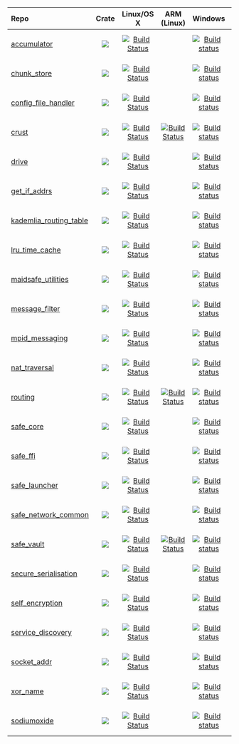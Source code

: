 | Repo                                                                         | Crate                                                                                                          | Linux/OS X                                                                                                                                        | ARM (Linux)                                                                                                                                                             | Windows                                                                                                                                                                                  | Coverage                                                                                                                                                                                           | Issues                                                                                                                                                        |
|:-----------------------------------------------------------------------------|:--------------------------------------------------------------------------------------------------------------:|:-------------------------------------------------------------------------------------------------------------------------------------------------:|:-----------------------------------------------------------------------------------------------------------------------------------------------------------------------:|:----------------------------------------------------------------------------------------------------------------------------------------------------------------------------------------:|:--------------------------------------------------------------------------------------------------------------------------------------------------------------------------------------------------:|:-------------------------------------------------------------------------------------------------------------------------------------------------------------:|
| [accumulator](https://github.com/maidsafe/accumulator)                       | [![](http://meritbadge.herokuapp.com/accumulator)](https://crates.io/crates/accumulator)                       | [![Build Status](https://travis-ci.org/maidsafe/accumulator.svg?branch=master)](https://travis-ci.org/maidsafe/accumulator)                       |                                                                                                                                                                         | [![Build status](https://ci.appveyor.com/api/projects/status/1imtexgsshnpxnvn/branch/master?svg=true)](https://ci.appveyor.com/project/MaidSafe-QA/accumulator/branch/master)            | [![Coverage Status](https://coveralls.io/repos/maidsafe/accumulator/badge.svg?branch=master&service=github)](https://coveralls.io/github/maidsafe/accumulator?branch=master)                       | [![Stories in Ready](https://badge.waffle.io/maidsafe/accumulator.png?label=ready&title=Ready)](https://waffle.io/maidsafe/accumulator)                       |
| [chunk_store](https://github.com/maidsafe/chunk_store)                       | [![](http://meritbadge.herokuapp.com/chunk_store)](https://crates.io/crates/chunk_store)                       | [![Build Status](https://travis-ci.org/maidsafe/chunk_store.svg?branch=master)](https://travis-ci.org/maidsafe/chunk_store)                       |                                                                                                                                                                         | [![Build status](https://ci.appveyor.com/api/projects/status/xpb6xbj7aaq6biv5/branch/master?svg=true)](https://ci.appveyor.com/project/MaidSafe-QA/chunk-store/branch/master)            | [![Coverage Status](https://coveralls.io/repos/maidsafe/chunk_store/badge.svg?branch=master&service=github)](https://coveralls.io/github/maidsafe/chunk_store?branch=master)                       | [![Stories in Ready](https://badge.waffle.io/maidsafe/chunk_store.png?label=ready&title=Ready)](https://waffle.io/maidsafe/chunk_store)                       |
| [config_file_handler](https://github.com/maidsafe/config_file_handler)       | [![](http://meritbadge.herokuapp.com/config_file_handler)](https://crates.io/crates/config_file_handler)       | [![Build Status](https://travis-ci.org/maidsafe/config_file_handler.svg?branch=master)](https://travis-ci.org/maidsafe/config_file_handler)       |                                                                                                                                                                         | [![Build status](https://ci.appveyor.com/api/projects/status/22gb4w9fhvhv3hn4/branch/master?svg=true)](https://ci.appveyor.com/project/MaidSafe-QA/config-file-handler/branch/master)    | [![Coverage Status](https://coveralls.io/repos/maidsafe/config_file_handler/badge.svg?branch=master&service=github)](https://coveralls.io/github/maidsafe/config_file_handler?branch=master)       | [![Stories in Ready](https://badge.waffle.io/maidsafe/config_file_handler.png?label=ready&title=Ready)](https://waffle.io/maidsafe/config_file_handler)       |
| [crust](https://github.com/maidsafe/crust)                                   | [![](http://meritbadge.herokuapp.com/crust)](https://crates.io/crates/crust)                                   | [![Build Status](https://travis-ci.org/maidsafe/crust.svg?branch=master)](https://travis-ci.org/maidsafe/crust)                                   | [![Build Status](http://ci.maidsafe.net:8080/buildStatus/icon?job=crust_arm_status_badge)](http://ci.maidsafe.net:8080/job/crust_arm_status_badge/)                     | [![Build status](https://ci.appveyor.com/api/projects/status/ajw6ab26p86jdac4/branch/master?svg=true)](https://ci.appveyor.com/project/MaidSafe-QA/crust/branch/master)                  | [![Coverage Status](https://coveralls.io/repos/maidsafe/crust/badge.svg?branch=master&service=github)](https://coveralls.io/github/maidsafe/crust?branch=master)                                   | [![Stories in Ready](https://badge.waffle.io/maidsafe/crust.png?label=ready&title=Ready)](https://waffle.io/maidsafe/crust)                                   |
| [drive](https://github.com/maidsafe/drive)                                   | [![](http://meritbadge.herokuapp.com/drive)](https://crates.io/crates/drive)                                   | [![Build Status](https://travis-ci.org/maidsafe/drive.svg?branch=master)](https://travis-ci.org/maidsafe/drive)                                   |                                                                                                                                                                         | [![Build status](https://ci.appveyor.com/api/projects/status/so3q2w6g8vey2avl/branch/master?svg=true)](https://ci.appveyor.com/project/MaidSafe-QA/drive/branch/master)                  | [![Coverage Status](https://coveralls.io/repos/maidsafe/drive/badge.svg?branch=master&service=github)](https://coveralls.io/github/maidsafe/drive?branch=master)                                   | [![Stories in Ready](https://badge.waffle.io/maidsafe/drive.png?label=ready&title=Ready)](https://waffle.io/maidsafe/drive)                                   |
| [get_if_addrs](https://github.com/maidsafe/get_if_addrs)                     | [![](http://meritbadge.herokuapp.com/get_if_addrs)](https://crates.io/crates/get_if_addrs)                     | [![Build Status](https://travis-ci.org/maidsafe/get_if_addrs.svg?branch=master)](https://travis-ci.org/maidsafe/get_if_addrs)                     |                                                                                                                                                                         | [![Build status](https://ci.appveyor.com/api/projects/status/d1d02u0ia5omrygb/branch/master?svg=true)](https://ci.appveyor.com/project/MaidSafe-QA/get-if-addrs/branch/master)           | [![Coverage Status](https://coveralls.io/repos/maidsafe/get_if_addrs/badge.svg?branch=master&service=github)](https://coveralls.io/github/maidsafe/get_if_addrs?branch=master)                     | [![Stories in Ready](https://badge.waffle.io/maidsafe/get_if_addrs.png?label=ready&title=Ready)](https://waffle.io/maidsafe/get_if_addrs)                     |
| [kademlia_routing_table](https://github.com/maidsafe/kademlia_routing_table) | [![](http://meritbadge.herokuapp.com/kademlia_routing_table)](https://crates.io/crates/kademlia_routing_table) | [![Build Status](https://travis-ci.org/maidsafe/kademlia_routing_table.svg?branch=master)](https://travis-ci.org/maidsafe/kademlia_routing_table) |                                                                                                                                                                         | [![Build status](https://ci.appveyor.com/api/projects/status/ex67c1t4d24vwc29/branch/master?svg=true)](https://ci.appveyor.com/project/MaidSafe-QA/kademlia-routing-table/branch/master) | [![Coverage Status](https://coveralls.io/repos/maidsafe/kademlia_routing_table/badge.svg?branch=master&service=github)](https://coveralls.io/github/maidsafe/kademlia_routing_table?branch=master) | [![Stories in Ready](https://badge.waffle.io/maidsafe/kademlia_routing_table.png?label=ready&title=Ready)](https://waffle.io/maidsafe/kademlia_routing_table) |
| [lru_time_cache](https://github.com/maidsafe/lru_time_cache)                 | [![](http://meritbadge.herokuapp.com/lru_time_cache)](https://crates.io/crates/lru_time_cache)                 | [![Build Status](https://travis-ci.org/maidsafe/lru_time_cache.svg?branch=master)](https://travis-ci.org/maidsafe/lru_time_cache)                 |                                                                                                                                                                         | [![Build status](https://ci.appveyor.com/api/projects/status/15km1vxtg83qgvb5/branch/master?svg=true)](https://ci.appveyor.com/project/MaidSafe-QA/lru-time-cache/branch/master)         | [![Coverage Status](https://coveralls.io/repos/maidsafe/lru_time_cache/badge.svg?branch=master&service=github)](https://coveralls.io/github/maidsafe/lru_time_cache?branch=master)                 | [![Stories in Ready](https://badge.waffle.io/maidsafe/lru_time_cache.png?label=ready&title=Ready)](https://waffle.io/maidsafe/lru_time_cache)                 |
| [maidsafe_utilities](https://github.com/maidsafe/maidsafe_utilities)         | [![](http://meritbadge.herokuapp.com/maidsafe_utilities)](https://crates.io/crates/maidsafe_utilities)         | [![Build Status](https://travis-ci.org/maidsafe/maidsafe_utilities.svg?branch=master)](https://travis-ci.org/maidsafe/maidsafe_utilities)         |                                                                                                                                                                         | [![Build status](https://ci.appveyor.com/api/projects/status/f7x8p4y66lwua38t/branch/master?svg=true)](https://ci.appveyor.com/project/MaidSafe-QA/maidsafe-utilities/branch/master)     | [![Coverage Status](https://coveralls.io/repos/maidsafe/maidsafe_utilities/badge.svg?branch=master&service=github)](https://coveralls.io/github/maidsafe/maidsafe_utilities?branch=master)         | [![Stories in Ready](https://badge.waffle.io/maidsafe/maidsafe_utilities.png?label=ready&title=Ready)](https://waffle.io/maidsafe/maidsafe_utilities)         |
| [message_filter](https://github.com/maidsafe/message_filter)                 | [![](http://meritbadge.herokuapp.com/message_filter)](https://crates.io/crates/message_filter)                 | [![Build Status](https://travis-ci.org/maidsafe/message_filter.svg?branch=master)](https://travis-ci.org/maidsafe/message_filter)                 |                                                                                                                                                                         | [![Build status](https://ci.appveyor.com/api/projects/status/433nw77iac2cjo9r/branch/master?svg=true)](https://ci.appveyor.com/project/MaidSafe-QA/message-filter/branch/master)         | [![Coverage Status](https://coveralls.io/repos/maidsafe/message_filter/badge.svg?branch=master&service=github)](https://coveralls.io/github/maidsafe/message_filter?branch=master)                 | [![Stories in Ready](https://badge.waffle.io/maidsafe/message_filter.png?label=ready&title=Ready)](https://waffle.io/maidsafe/message_filter)                 |
| [mpid_messaging](https://github.com/maidsafe/mpid_messaging)                 | [![](http://meritbadge.herokuapp.com/mpid_messaging)](https://crates.io/crates/mpid_messaging)                 | [![Build Status](https://travis-ci.org/maidsafe/mpid_messaging.svg?branch=master)](https://travis-ci.org/maidsafe/mpid_messaging)                 |                                                                                                                                                                         | [![Build status](https://ci.appveyor.com/api/projects/status/lynxcu4vmj6up72j/branch/master?svg=true)](https://ci.appveyor.com/project/MaidSafe-QA/mpid-messaging/branch/master)         | [![Coverage Status](https://coveralls.io/repos/maidsafe/mpid_messaging/badge.svg?branch=master&service=github)](https://coveralls.io/github/maidsafe/mpid_messaging?branch=master)                 | [![Stories in Ready](https://badge.waffle.io/maidsafe/mpid_messaging.png?label=ready&title=Ready)](https://waffle.io/maidsafe/mpid_messaging)                 |
| [nat_traversal](https://github.com/maidsafe/nat_traversal)                   | [![](http://meritbadge.herokuapp.com/nat_traversal)](https://crates.io/crates/nat_traversal)                   | [![Build Status](https://travis-ci.org/maidsafe/nat_traversal.svg?branch=master)](https://travis-ci.org/maidsafe/nat_traversal)                   |                                                                                                                                                                         | [![Build status](https://ci.appveyor.com/api/projects/status/ngrcqkvae91r0uvj/branch/master?svg=true)](https://ci.appveyor.com/project/MaidSafe-QA/nat-traversal/branch/master)          | [![Coverage Status](https://coveralls.io/repos/maidsafe/nat_traversal/badge.svg?branch=master&service=github)](https://coveralls.io/github/maidsafe/nat_traversal?branch=master)                   | [![Stories in Ready](https://badge.waffle.io/maidsafe/nat_traversal.png?label=ready&title=Ready)](https://waffle.io/maidsafe/nat_traversal)                   |
| [routing](https://github.com/maidsafe/routing)                               | [![](http://meritbadge.herokuapp.com/routing)](https://crates.io/crates/routing)                               | [![Build Status](https://travis-ci.org/maidsafe/routing.svg?branch=master)](https://travis-ci.org/maidsafe/routing)                               | [![Build Status](http://ci.maidsafe.net:8080/buildStatus/icon?job=routing_arm_status_badge)](http://ci.maidsafe.net:8080/job/routing_arm_status_badge/)                 | [![Build status](https://ci.appveyor.com/api/projects/status/2w1joqd2h64o4xrh/branch/master?svg=true)](https://ci.appveyor.com/project/MaidSafe-QA/routing/branch/master)                | [![Coverage Status](https://coveralls.io/repos/maidsafe/routing/badge.svg?branch=master&service=github)](https://coveralls.io/github/maidsafe/routing?branch=master)                               | [![Stories in Ready](https://badge.waffle.io/maidsafe/routing.png?label=ready&title=Ready)](https://waffle.io/maidsafe/routing)                               |
| [safe_core](https://github.com/maidsafe/safe_core)                           | [![](http://meritbadge.herokuapp.com/safe_core)](https://crates.io/crates/safe_core)                           | [![Build Status](https://travis-ci.org/maidsafe/safe_core.svg?branch=master)](https://travis-ci.org/maidsafe/safe_core)                           |                                                                                                                                                                         | [![Build status](https://ci.appveyor.com/api/projects/status/c61jthx04us5j57j/branch/master?svg=true)](https://ci.appveyor.com/project/MaidSafe-QA/safe-core/branch/master)              | [![Coverage Status](https://coveralls.io/repos/maidsafe/safe_core/badge.svg?branch=master&service=github)](https://coveralls.io/github/maidsafe/safe_core?branch=master)                           | [![Stories in Ready](https://badge.waffle.io/maidsafe/safe_core.png?label=ready&title=Ready)](https://waffle.io/maidsafe/safe_core)                           |
| [safe_ffi](https://github.com/maidsafe/safe_ffi)                             | [![](http://meritbadge.herokuapp.com/safe_ffi)](https://crates.io/crates/safe_ffi)                             | [![Build Status](https://travis-ci.org/maidsafe/safe_ffi.svg?branch=master)](https://travis-ci.org/maidsafe/safe_ffi)                             |                                                                                                                                                                         | [![Build status](https://ci.appveyor.com/api/projects/status/5nqc5h06v3vsp2ad/branch/master?svg=true)](https://ci.appveyor.com/project/MaidSafe-QA/safe-ffi/branch/master)               | [![Coverage Status](https://coveralls.io/repos/maidsafe/safe_ffi/badge.svg?branch=master&service=github)](https://coveralls.io/github/maidsafe/safe_ffi?branch=master)                             | [![Stories in Ready](https://badge.waffle.io/maidsafe/safe_ffi.png?label=ready&title=Ready)](https://waffle.io/maidsafe/safe_ffi)                             |
| [safe_launcher](https://github.com/maidsafe/safe_launcher)                   | [![](http://meritbadge.herokuapp.com/safe_launcher)](https://crates.io/crates/safe_launcher)                   | [![Build Status](https://travis-ci.org/maidsafe/safe_launcher.svg?branch=master)](https://travis-ci.org/maidsafe/safe_launcher)                   |                                                                                                                                                                         | [![Build status](https://ci.appveyor.com/api/projects/status/xnsjhx27snoh4lmy/branch/master?svg=true)](https://ci.appveyor.com/project/MaidSafe-QA/safe-launcher/branch/master)          | [![Coverage Status](https://coveralls.io/repos/maidsafe/safe_launcher/badge.svg?branch=master&service=github)](https://coveralls.io/github/maidsafe/safe_launcher?branch=master)                   | [![Stories in Ready](https://badge.waffle.io/maidsafe/safe_launcher.png?label=ready&title=Ready)](https://waffle.io/maidsafe/safe_launcher)                   |
| [safe_network_common](https://github.com/maidsafe/safe_network_common)       | [![](http://meritbadge.herokuapp.com/safe_network_common)](https://crates.io/crates/safe_network_common)       | [![Build Status](https://travis-ci.org/maidsafe/safe_network_common.svg?branch=master)](https://travis-ci.org/maidsafe/safe_network_common)       |                                                                                                                                                                         | [![Build status](https://ci.appveyor.com/api/projects/status/3fxjssxp0d6kxtcu/branch/master?svg=true)](https://ci.appveyor.com/project/MaidSafe-QA/safe-network-common/branch/master)    | [![Coverage Status](https://coveralls.io/repos/maidsafe/safe_network_common/badge.svg?branch=master&service=github)](https://coveralls.io/github/maidsafe/safe_network_common?branch=master)       | [![Stories in Ready](https://badge.waffle.io/maidsafe/safe_network_common.png?label=ready&title=Ready)](https://waffle.io/maidsafe/safe_network_common)       |
| [safe_vault](https://github.com/maidsafe/safe_vault)                         | [![](http://meritbadge.herokuapp.com/safe_vault)](https://crates.io/crates/safe_vault)                         | [![Build Status](https://travis-ci.org/maidsafe/safe_vault.svg?branch=master)](https://travis-ci.org/maidsafe/safe_vault)                         | [![Build Status](http://ci.maidsafe.net:8080/buildStatus/icon?job=safe_vault_arm_status_badge)](http://ci.maidsafe.net:8080/job/safe_vault_arm_status_badge/)           | [![Build status](https://ci.appveyor.com/api/projects/status/ohu678c6ufw8b2bn/branch/master?svg=true)](https://ci.appveyor.com/project/MaidSafe-QA/safe-vault/branch/master)             | [![Coverage Status](https://coveralls.io/repos/maidsafe/safe_vault/badge.svg?branch=master&service=github)](https://coveralls.io/github/maidsafe/safe_vault?branch=master)                         | [![Stories in Ready](https://badge.waffle.io/maidsafe/safe_vault.png?label=ready&title=Ready)](https://waffle.io/maidsafe/safe_vault)                         |
| [secure_serialisation](https://github.com/maidsafe/secure_serialisation)     | [![](http://meritbadge.herokuapp.com/secure_serialisation)](https://crates.io/crates/secure_serialisation)     | [![Build Status](https://travis-ci.org/maidsafe/secure_serialisation.svg?branch=master)](https://travis-ci.org/maidsafe/secure_serialisation)     |                                                                                                                                                                         | [![Build status](https://ci.appveyor.com/api/projects/status/fw4t0s9dkipefjuy/branch/master?svg=true)](https://ci.appveyor.com/project/MaidSafe-QA/secure-serialisation/branch/master)   | [![Coverage Status](https://coveralls.io/repos/maidsafe/secure_serialisation/badge.svg?branch=master&service=github)](https://coveralls.io/github/maidsafe/secure_serialisation?branch=master)     | [![Stories in Ready](https://badge.waffle.io/maidsafe/secure_serialisation.png?label=ready&title=Ready)](https://waffle.io/maidsafe/secure_serialisation)     |
| [self_encryption](https://github.com/maidsafe/self_encryption)               | [![](http://meritbadge.herokuapp.com/self_encryption)](https://crates.io/crates/self_encryption)               | [![Build Status](https://travis-ci.org/maidsafe/self_encryption.svg?branch=master)](https://travis-ci.org/maidsafe/self_encryption)               |                                                                                                                                                                         | [![Build status](https://ci.appveyor.com/api/projects/status/htljxqrosx1i237s/branch/master?svg=true)](https://ci.appveyor.com/project/MaidSafe-QA/self-encryption/branch/master)        | [![Coverage Status](https://coveralls.io/repos/maidsafe/self_encryption/badge.svg?branch=master&service=github)](https://coveralls.io/github/maidsafe/self_encryption?branch=master)               | [![Stories in Ready](https://badge.waffle.io/maidsafe/self_encryption.png?label=ready&title=Ready)](https://waffle.io/maidsafe/self_encryption)               |
| [service_discovery](https://github.com/maidsafe/service_discovery)           | [![](http://meritbadge.herokuapp.com/service_discovery)](https://crates.io/crates/service_discovery)           | [![Build Status](https://travis-ci.org/maidsafe/service_discovery.svg?branch=master)](https://travis-ci.org/maidsafe/service_discovery)           |                                                                                                                                                                         | [![Build status](https://ci.appveyor.com/api/projects/status/7upjin3sjgtal664/branch/master?svg=true)](https://ci.appveyor.com/project/MaidSafe-QA/service-discovery/branch/master)      | [![Coverage Status](https://coveralls.io/repos/maidsafe/service_discovery/badge.svg?branch=master&service=github)](https://coveralls.io/github/maidsafe/service_discovery?branch=master)           | [![Stories in Ready](https://badge.waffle.io/maidsafe/service_discovery.png?label=ready&title=Ready)](https://waffle.io/maidsafe/service_discovery)           |
| [socket_addr](https://github.com/maidsafe/socket_addr)                       | [![](http://meritbadge.herokuapp.com/socket_addr)](https://crates.io/crates/socket_addr)                       | [![Build Status](https://travis-ci.org/maidsafe/socket_addr.svg?branch=master)](https://travis-ci.org/maidsafe/socket_addr)                       |                                                                                                                                                                         | [![Build status](https://ci.appveyor.com/api/projects/status/gc4gdfrl4g2gsc74/branch/master?svg=true)](https://ci.appveyor.com/project/MaidSafe-QA/socket-addr/branch/master)            | [![Coverage Status](https://coveralls.io/repos/maidsafe/socket_addr/badge.svg?branch=master&service=github)](https://coveralls.io/github/maidsafe/socket_addr?branch=master)                       | [![Stories in Ready](https://badge.waffle.io/maidsafe/socket_addr.png?label=ready&title=Ready)](https://waffle.io/maidsafe/socket_addr)                       |
| [xor_name](https://github.com/maidsafe/xor_name)                             | [![](http://meritbadge.herokuapp.com/xor_name)](https://crates.io/crates/xor_name)                             | [![Build Status](https://travis-ci.org/maidsafe/xor_name.svg?branch=master)](https://travis-ci.org/maidsafe/xor_name)                             |                                                                                                                                                                         | [![Build status](https://ci.appveyor.com/api/projects/status/8t1uw41a23cpfswj/branch/master?svg=true)](https://ci.appveyor.com/project/MaidSafe-QA/xor-name/branch/master)               | [![Coverage Status](https://coveralls.io/repos/maidsafe/xor_name/badge.svg?branch=master&service=github)](https://coveralls.io/github/maidsafe/xor_name?branch=master)                             | [![Stories in Ready](https://badge.waffle.io/maidsafe/xor_name.png?label=ready&title=Ready)](https://waffle.io/maidsafe/xor_name)                             |
| [sodiumoxide](https://github.com/maidsafe/sodiumoxide)                       | [![](http://meritbadge.herokuapp.com/maidsafe_sodiumoxide)](https://crates.io/crates/maidsafe_sodiumoxide)     | [![Build Status](https://travis-ci.org/maidsafe/sodiumoxide.svg?branch=master)](https://travis-ci.org/maidsafe/sodiumoxide)                       |                                                                                                                                                                         | [![Build status](https://ci.appveyor.com/api/projects/status/5sbhddg2x2ncg10v/branch/master?svg=true)](https://ci.appveyor.com/project/MaidSafe-QA/sodiumoxide/branch/master)            | [![Coverage Status](https://coveralls.io/repos/maidsafe/sodiumoxide/badge.svg?branch=master&service=github)](https://coveralls.io/github/maidsafe/sodiumoxide?branch=master)                       | [![Stories in Ready](https://badge.waffle.io/maidsafe/sodiumoxide.png?label=ready&title=Ready)](https://waffle.io/maidsafe/sodiumoxide)                       |
